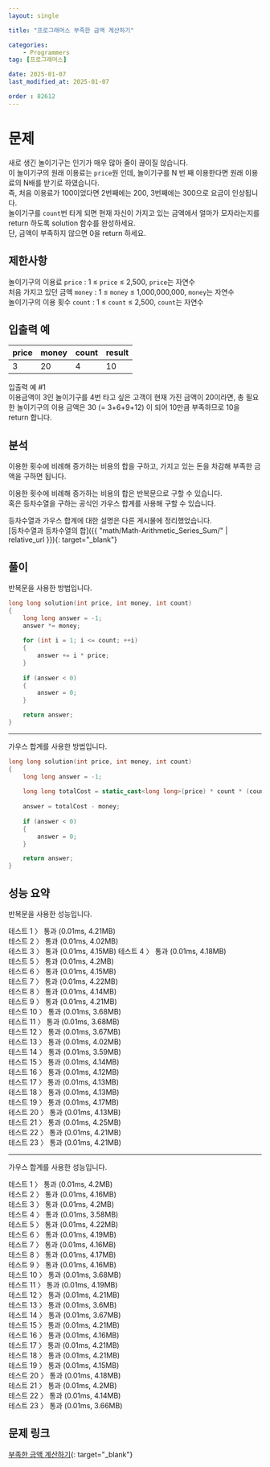 ```yaml
---
layout: single

title: "프로그래머스 부족한 금액 계산하기"

categories:
    - Programmers
tag: [프로그래머스]

date: 2025-01-07
last_modified_at: 2025-01-07

order : 82612
---
```


# 문제

새로 생긴 놀이기구는 인기가 매우 많아 줄이 끊이질 않습니다.  
이 놀이기구의 원래 이용료는 `price`원 인데, 놀이기구를 N 번 째 이용한다면 원래 이용료의 N배를 받기로 하였습니다.  
즉, 처음 이용료가 100이었다면 2번째에는 200, 3번째에는 300으로 요금이 인상됩니다.  
놀이기구를 `count`번 타게 되면 현재 자신이 가지고 있는 금액에서 얼마가 모자라는지를 return 하도록 solution 함수를 완성하세요.  
단, 금액이 부족하지 않으면 0을 return 하세요.

## 제한사항

놀이기구의 이용료 `price` : 1 ≤ `price` ≤ 2,500, `price`는 자연수  
처음 가지고 있던 금액 `money` : 1 ≤ `money` ≤ 1,000,000,000, `money`는 자연수  
놀이기구의 이용 횟수 `count` : 1 ≤ `count` ≤ 2,500, `count`는 자연수

## 입출력 예

|price|money|count|result|
|---|---|---|---|
|3|20|4|10|

입출력 예 #1  
이용금액이 3인 놀이기구를 4번 타고 싶은 고객이 현재 가진 금액이 20이라면, 총 필요한 놀이기구의 이용 금액은 30 (= 3+6+9+12) 이 되어 10만큼 부족하므로 10을 return 합니다.

## 분석

이용한 횟수에 비례해 증가하는 비용의 합을 구하고, 가지고 있는 돈을 차감해 부족한 금액을 구하면 됩니다.

이용한 횟수에 비례해 증가하는 비용의 합은 반복문으로 구할 수 있습니다.  
혹은 등차수열을 구하는 공식인 가우스 합계를 사용해 구할 수 있습니다.

등차수열과 가우스 합계에 대한 설명은 다른 게시물에 정리했었습니다.  
[등차수열과 등차수열의 합]({{ "math/Math-Arithmetic_Series_Sum/" | relative_url }}){: target="_blank"}

## 풀이

반복문을 사용한 방법입니다.

```cpp
long long solution(int price, int money, int count)
{
    long long answer = -1;
    answer *= money;
    
    for (int i = 1; i <= count; ++i)
    {
        answer += i * price;
    }
    
    if (answer < 0)
    {
        answer = 0;
    }

    return answer;
}
```

---

가우스 합계를 사용한 방법입니다.

```cpp
long long solution(int price, int money, int count)
{
    long long answer = -1;
    
    long long totalCost = static_cast<long long>(price) * count * (count + 1) / 2;
    
    answer = totalCost - money;
    
    if (answer < 0)
    {
        answer = 0;
    }

    return answer;
}
```

## 성능 요약

반복문을 사용한 성능입니다.

테스트 1 〉 통과 (0.01ms, 4.21MB)  
테스트 2 〉 통과 (0.01ms, 4.02MB)  
테스트 3 〉 통과 (0.01ms, 4.15MB)
테스트 4 〉 통과 (0.01ms, 4.18MB)  
테스트 5 〉 통과 (0.01ms, 4.2MB)  
테스트 6 〉 통과 (0.01ms, 4.15MB)  
테스트 7 〉 통과 (0.01ms, 4.22MB)  
테스트 8 〉 통과 (0.01ms, 4.14MB)  
테스트 9 〉 통과 (0.01ms, 4.21MB)  
테스트 10 〉 통과 (0.01ms, 3.68MB)  
테스트 11 〉 통과 (0.01ms, 3.68MB)  
테스트 12 〉 통과 (0.01ms, 3.67MB)  
테스트 13 〉 통과 (0.01ms, 4.02MB)  
테스트 14 〉 통과 (0.01ms, 3.59MB)  
테스트 15 〉 통과 (0.01ms, 4.14MB)  
테스트 16 〉 통과 (0.01ms, 4.12MB)  
테스트 17 〉 통과 (0.01ms, 4.13MB)  
테스트 18 〉 통과 (0.01ms, 4.13MB)  
테스트 19 〉 통과 (0.01ms, 4.17MB)  
테스트 20 〉 통과 (0.01ms, 4.13MB)  
테스트 21 〉 통과 (0.01ms, 4.25MB)  
테스트 22 〉 통과 (0.01ms, 4.21MB)  
테스트 23 〉 통과 (0.01ms, 4.21MB)

---

가우스 합계를 사용한 성능입니다.

테스트 1 〉 통과 (0.01ms, 4.2MB)  
테스트 2 〉 통과 (0.01ms, 4.16MB)  
테스트 3 〉 통과 (0.01ms, 4.2MB)  
테스트 4 〉 통과 (0.01ms, 3.58MB)  
테스트 5 〉 통과 (0.01ms, 4.22MB)  
테스트 6 〉 통과 (0.01ms, 4.19MB)  
테스트 7 〉 통과 (0.01ms, 4.16MB)  
테스트 8 〉 통과 (0.01ms, 4.17MB)  
테스트 9 〉 통과 (0.01ms, 4.16MB)  
테스트 10 〉 통과 (0.01ms, 3.68MB)  
테스트 11 〉 통과 (0.01ms, 4.19MB)  
테스트 12 〉 통과 (0.01ms, 4.21MB)  
테스트 13 〉 통과 (0.01ms, 3.6MB)  
테스트 14 〉 통과 (0.01ms, 3.67MB)  
테스트 15 〉 통과 (0.01ms, 4.21MB)  
테스트 16 〉 통과 (0.01ms, 4.16MB)  
테스트 17 〉 통과 (0.01ms, 4.21MB)  
테스트 18 〉 통과 (0.01ms, 4.21MB)  
테스트 19 〉 통과 (0.01ms, 4.15MB)  
테스트 20 〉 통과 (0.01ms, 4.18MB)  
테스트 21 〉 통과 (0.01ms, 4.2MB)  
테스트 22 〉 통과 (0.01ms, 4.14MB)  
테스트 23 〉 통과 (0.01ms, 3.66MB)

## 문제 링크

[부족한 금액 계산하기](https://school.programmers.co.kr/learn/courses/30/lessons/82612){: target="_blank"}
